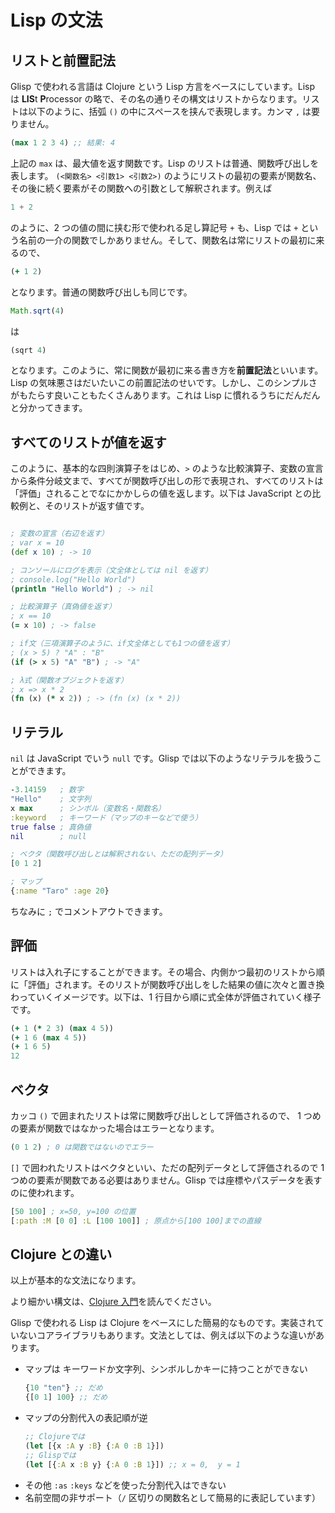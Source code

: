 # Lisp の文法

## リストと前置記法

Glisp で使われる言語は Clojure という Lisp 方言をベースにしています。Lisp は **LIS**t **P**rocessor の略で、その名の通りその構文はリストからなります。リストは以下のように、括弧 `()` の中にスペースを挟んで表現します。カンマ `,` は要りません。

```clojure
(max 1 2 3 4) ;; 結果: 4
```

上記の `max` は、最大値を返す関数です。Lisp のリストは普通、関数呼び出しを表します。 `(<関数名> <引数1> <引数2>)` のようにリストの最初の要素が関数名、その後に続く要素がその関数への引数として解釈されます。例えば

```js
1 + 2
```

のように、2 つの値の間に挟む形で使われる足し算記号 `+` も、Lisp では `+` という名前の一介の関数でしかありません。そして、関数名は常にリストの最初に来るので、

```clojure
(+ 1 2)
```

となります。普通の関数呼び出しも同じです。

```js
Math.sqrt(4)
```

は

```clojure
(sqrt 4)
```

となります。このように、常に関数が最初に来る書き方を**前置記法**といいます。Lisp の気味悪さはだいたいこの前置記法のせいです。しかし、このシンプルさがもたらす良いこともたくさんあります。これは Lisp に慣れるうちにだんだんと分かってきます。

## すべてのリストが値を返す

このように、基本的な四則演算子をはじめ、`>` のような比較演算子、変数の宣言から条件分岐文まで、すべてが関数呼び出しの形で表現され、すべてのリストは「評価」されることでなにかかしらの値を返します。以下は JavaScript との比較例と、そのリストが返す値です。

```clojure

; 変数の宣言（右辺を返す）
; var x = 10
(def x 10) ; -> 10

; コンソールにログを表示（文全体としては nil を返す）
; console.log("Hello World")
(println "Hello World") ; -> nil

; 比較演算子（真偽値を返す）
; x == 10
(= x 10) ; -> false

; if文（三項演算子のように、if文全体としても1つの値を返す）
; (x > 5) ? "A" : "B"
(if (> x 5) "A" "B") ; -> "A"

; λ式（関数オブジェクトを返す）
; x => x * 2
(fn (x) (* x 2)) ; -> (fn (x) (x * 2))
```

## リテラル

`nil` は JavaScript でいう `null` です。Glisp では以下のようなリテラルを扱うことができます。

```clojure
-3.14159   ; 数字
"Hello"    ; 文字列
x max      ; シンボル（変数名・関数名）
:keyword   ; キーワード（マップのキーなどで使う）
true false ; 真偽値
nil        ; null

; ベクタ（関数呼び出しとは解釈されない、ただの配列データ）
[0 1 2]

; マップ
{:name "Taro" :age 20}
```

ちなみに `;` でコメントアウトできます。

## 評価

リストは入れ子にすることができます。その場合、内側かつ最初のリストから順に「評価」されます。そのリストが関数呼び出しをした結果の値に次々と置き換わっていくイメージです。以下は、1 行目から順に式全体が評価されていく様子です。

```clojure
(+ 1 (* 2 3) (max 4 5))
(+ 1 6 (max 4 5))
(+ 1 6 5)
12
```

## ベクタ

カッコ `()` で囲まれたリストは常に関数呼び出しとして評価されるので、 1 つめの要素が関数ではなかった場合はエラーとなります。

```clojure
(0 1 2) ; 0 は関数ではないのでエラー
```

`[]` で囲われたリストはベクタといい、ただの配列データとして評価されるので 1 つめの要素が関数である必要はありません。Glisp では座標やパスデータを表すのに使われます。

```clojure
[50 100] ; x=50, y=100 の位置
[:path :M [0 0] :L [100 100]] ; 原点から[100 100]までの直線
```

## Clojure との違い

以上が基本的な文法になります。

より細かい構文は、[Clojure 入門](https://japan-clojurians.github.io/clojure-site-ja/guides/learn/syntax)を読んでください。

Glisp で使われる Lisp は Clojure をベースにした簡易的なものです。実装されていないコアライブラリもあります。文法としては、例えば以下のような違いがあります。

- マップは キーワードか文字列、シンボルしかキーに持つことができない
  ```clojure
  {10 "ten"} ;; だめ
  {[0 1] 100} ;; だめ
  ```
- マップの分割代入の表記順が逆
  ```clojure
  ;; Clojureでは
  (let [{x :A y :B} {:A 0 :B 1}])
  ;; Glispでは
  (let [{:A x :B y} {:A 0 :B 1}]) ;; x = 0,  y = 1
  ```
- その他 `:as` `:keys` などを使った分割代入はできない
- 名前空間の非サポート（`/` 区切りの関数名として簡易的に表記しています）
